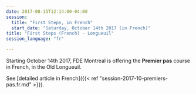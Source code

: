 ```yaml
---
date: 2017-08-15T12:14:00-04:00
session:
  title: "First Steps, in French"
  start_date: "Saturday, October 14th 2017 (in French)"
title: "First Steps (French) - Longueuil"
session_language: "fr"

---
```


Starting October 14th 2017, FDE Montreal is offering the **Premier pas** course
in French, in the Old Longueuil.

See [detailed article in French]({{< ref "session-2017-10-premiers-pas.fr.md" >}}).
